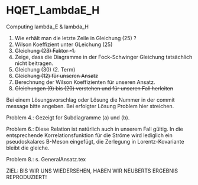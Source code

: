 # HQET_LambdaE_H
Computing lambda_E &amp; lambda_H

1. Wie erhält man die letzte Zeile in Gleichung (25) ?
2. Wilson Koeffizient unter GLeichung (25)
3. <del>Gleichung (23) Faktor -1.</del>
4. Zeige, dass die Diagramme in der Fock-Schwinger Gleichung tatsächlich nicht beitragen.
5. Gleichung (30) (2. Term)
6. <del>Gleichung (12) für unseren Ansatz</del>
7. Berechnung der Wilson Koeffizienten für unseren Ansatz.
8. <del>Gleichungen (9) bis (20) verstehen und für unseren Fall herleiten</del>

Bei einem Lösungsvorschlag oder Lösung die Nummer in der commit message bitte angeben. Bei erfolgter Lösung Problem hier
streichen. 

Problem 4.: Gezeigt for Subdiagramme (a) und (b).

Problem 6.: Diese Relation ist natürlich auch in unserem Fall gültig. In die entsprechende Korrelationsfunktion für die Ströme wird lediglich ein pseudoskalares B-Meson eingefügt, die Zerlegung in Lorentz-Kovariante bleibt die gleiche.

Problem 8.: s. GeneralAnsatz.tex

ZIEL: BIS WIR UNS WIEDERSEHEN, HABEN WIR NEUBERTS ERGEBNIS REPRODUZIERT!
